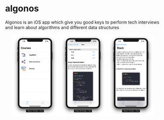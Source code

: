 # algonos
Algonos is an iOS app which give you good keys to perform tech interviews and learn about algorithms and different data structures

<p align="center">
  <img src="README content/screen1.png" width = 30%/>
  <img src="README content/screen2.png" width = 30%/>
  <img src="README content/screen3.png" width = 30%/>
</p>
